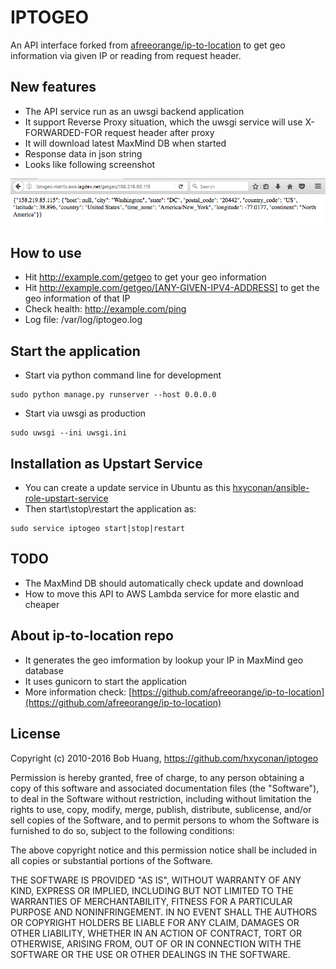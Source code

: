 # IPTOGEO

An API interface forked from [afreeorange/ip-to-location](https://github.com/afreeorange/ip-to-location) to get geo information via given IP or reading from request header.

## New features
- The API service run as an uwsgi backend application
- It support Reverse Proxy situation, which the uwsgi service will use X-FORWARDED-FOR request header after proxy
- It will download latest MaxMind DB when started
- Response data in json string
- Looks like following screenshot

![UI](https://raw.githubusercontent.com/hxyconan/iptogeo/master/screenshot.png)


## How to use
- Hit http://example.com/getgeo to get your geo information
- Hit http://example.com/getgeo/[ANY-GIVEN-IPV4-ADDRESS] to get the geo information of that IP
- Check health: http://example.com/ping
- Log file: /var/log/iptogeo.log


## Start the application
- Start via python command line for development
 
```
sudo python manage.py runserver --host 0.0.0.0
```

- Start via uwsgi as production

```
sudo uwsgi --ini uwsgi.ini 
```


## Installation as Upstart Service
- You can create a update service in Ubuntu as this [hxyconan/ansible-role-upstart-service](https://github.com/hxyconan/ansible-role-upstart-service)
- Then start\stop\restart the application as:

```
sudo service iptogeo start|stop|restart
```

## TODO
- The MaxMind DB should automatically check update and download
- How to move this API to AWS Lambda service for more elastic and cheaper

## About ip-to-location repo
- It generates the geo imformation by lookup your IP in MaxMind geo database
- It uses gunicorn to start the application
- More information check: [https://github.com/afreeorange/ip-to-location](https://github.com/afreeorange/ip-to-location)


## License

Copyright (c) 2010-2016 Bob Huang, https://github.com/hxyconan/iptogeo

Permission is hereby granted, free of charge, to any person obtaining a copy of this software and associated documentation files (the "Software"), to deal in the Software without restriction, including without limitation the rights to use, copy, modify, merge, publish, distribute, sublicense, and/or sell copies of the Software, and to permit persons to whom the Software is furnished to do so, subject to the following conditions:

The above copyright notice and this permission notice shall be included in all copies or substantial portions of the Software.

THE SOFTWARE IS PROVIDED "AS IS", WITHOUT WARRANTY OF ANY KIND, EXPRESS OR IMPLIED, INCLUDING BUT NOT LIMITED TO THE WARRANTIES OF MERCHANTABILITY, FITNESS FOR A PARTICULAR PURPOSE AND NONINFRINGEMENT. IN NO EVENT SHALL THE AUTHORS OR COPYRIGHT HOLDERS BE LIABLE FOR ANY CLAIM, DAMAGES OR OTHER LIABILITY, WHETHER IN AN ACTION OF CONTRACT, TORT OR OTHERWISE, ARISING FROM, OUT OF OR IN CONNECTION WITH THE SOFTWARE OR THE USE OR OTHER DEALINGS IN THE SOFTWARE.


